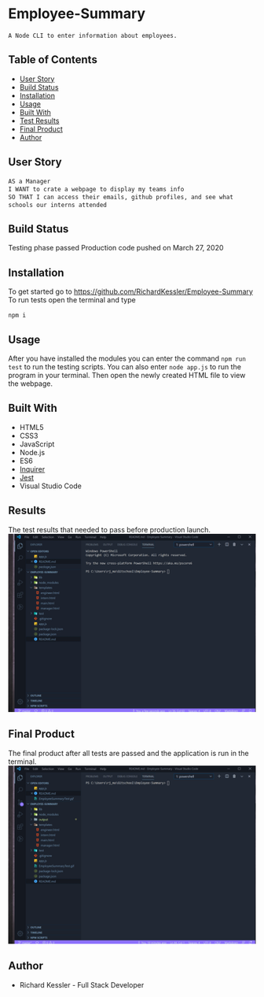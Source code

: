 # Employee-Summary

```
A Node CLI to enter information about employees.
```

## Table of Contents

* [User Story](#User-Story)
* [Build Status](#Build-Status)
* [Installation](#Installation)
* [Usage](#Usage)
* [Built With](#Built-with)
* [Test Results](#Results)
* [Final Product](#Final-Product)
* [Author](#Author)

## User Story

```
AS a Manager
I WANT to crate a webpage to display my teams info
SO THAT I can access their emails, github profiles, and see what schools our interns attended
```

## Build Status

Testing phase passed
Production code pushed on March 27, 2020

## Installation

To get started go to https://github.com/RichardKessler/Employee-Summary<br/>
To run tests open the terminal and type 
```
npm i
```

## Usage

After you have installed the modules you can enter the command `npm run test` to run the testing scripts.  You can also enter `node app.js` to run the program in your terminal.  Then open the newly created HTML file to view the webpage.

## Built With

* HTML5
* CSS3
* JavaScript
* Node.js
* ES6
* [Inquirer](https://www.npmjs.com/package/inquirer)
* [Jest](https://www.npmjs.com/package/jest)
* Visual Studio Code

## Results

The test results that needed to pass before production launch.
![Alt Text](EmployeeSummaryTest.gif)

## Final Product

The final product after all tests are passed and the application is run in the terminal.
![Alt Text](FinalEmployeeResult.gif)

## Author

* Richard Kessler - Full Stack Developer